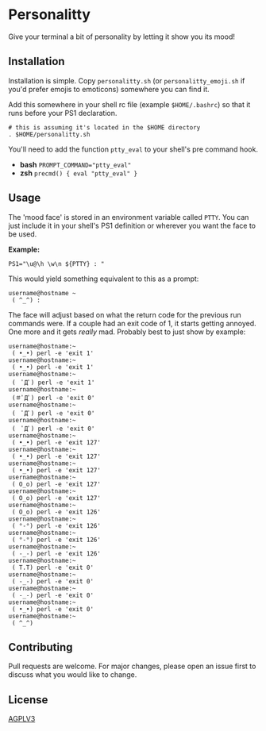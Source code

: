 # Personalitty

Give your terminal a bit of personality by letting it show you its mood!

## Installation

Installation is simple. Copy ``` personalitty.sh ``` (or ``` personalitty_emoji.sh ``` if you'd prefer emojis to emoticons) somewhere you can find it.

Add this somewhere in your shell rc file (example ``` $HOME/.bashrc ```) so that it runs before your PS1 declaration. 

```
# this is assuming it's located in the $HOME directory
. $HOME/personalitty.sh 
```

You'll need to add the function ```ptty_eval``` to your shell's pre command hook.

 * **bash** ```PROMPT_COMMAND="ptty_eval"```
 * **zsh**  ```precmd() { eval "ptty_eval" }```

## Usage

The 'mood face' is stored in an environment variable called ``` PTTY ```. You can just include it in your shell's PS1 definition or wherever you want the face to be used.

**Example:**
```
PS1="\u@\h \w\n ${PTTY} : "

```

This would yield something equivalent to this as a prompt:
```
username@hostname ~
 ( ^_^) :
```

The face will adjust based on what the return code for the previous run commands were. If a couple had an exit code of 1, it starts getting annoyed. One more and it gets _really_ mad. Probably best to just show by example:

```
username@hostname:~
 ( •_•) perl -e 'exit 1'
username@hostname:~
 ( •_•) perl -e 'exit 1'
username@hostname:~
 (　ﾟДﾟ) perl -e 'exit 1'
username@hostname:~
 (＃ﾟДﾟ) perl -e 'exit 0'
username@hostname:~
 (　ﾟДﾟ) perl -e 'exit 0'
username@hostname:~
 (　ﾟДﾟ) perl -e 'exit 0'
username@hostname:~
 ( •_•) perl -e 'exit 127'
username@hostname:~
 ( •_•) perl -e 'exit 127'
username@hostname:~
 ( •_•) perl -e 'exit 127'
username@hostname:~
 ( O_o) perl -e 'exit 127'
username@hostname:~
 ( O_o) perl -e 'exit 127'
username@hostname:~
 ( O_o) perl -e 'exit 126'
username@hostname:~
 ( °-°) perl -e 'exit 126'
username@hostname:~
 ( °-°) perl -e 'exit 126'
username@hostname:~
 ( -_-) perl -e 'exit 126'
username@hostname:~
 ( T.T) perl -e 'exit 0'
username@hostname:~
 ( -_-) perl -e 'exit 0'
username@hostname:~
 ( -_-) perl -e 'exit 0'
username@hostname:~
 ( •_•) perl -e 'exit 0'
username@hostname:~
 ( ^_^)

```


## Contributing
Pull requests are welcome. For major changes, please open an issue first to discuss what you would like to change.

## License
[AGPLV3](https://github.com/raegun2k/personalitty/blob/master/LICENSE)
